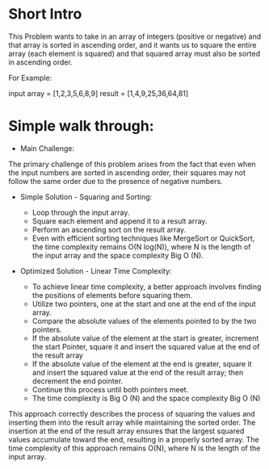 # Short Intro

This Problem wants to take in an array of integers (positive or negative) and that array is sorted in ascending order, and it wants us to square the entire array (each element is squared) and that squared array must also be sorted in ascending order.

For Example:

input array = [1,2,3,5,6,8,9]
result = [1,4,9,25,36,64,81]

# Simple walk through:

- Main Challenge:

The primary challenge of this problem arises from the fact that even when the input numbers are sorted in ascending order, their squares may not follow the same order due to the presence of negative numbers.

- Simple Solution - Squaring and Sorting:

  - Loop through the input array.
  - Square each element and append it to a result array.
  - Perform an ascending sort on the result array.
  - Even with efficient sorting techniques like MergeSort or QuickSort, the time complexity remains O(N log(N)), where N is the length of the input array and the space complexity Big O (N).

- Optimized Solution - Linear Time Complexity:

  - To achieve linear time complexity, a better approach involves finding the positions of elements before squaring them.
  - Utilize two pointers, one at the start and one at the end of the input array.
  - Compare the absolute values of the elements pointed to by the two pointers.
  - If the absolute value of the element at the start is greater, increment the start Pointer, square it and insert the squared value at the end of the result array
  - If the absolute value of the element at the end is greater, square it and insert the squared value at the end of the result array; then decrement the end pointer.
  - Continue this process until both pointers meet.
  - The time complexity is Big O (N) and the space complexity Big O (N)

This approach correctly describes the process of squaring the values and inserting them into the result array while maintaining the sorted order. The insertion at the end of the result array ensures that the largest squared values accumulate toward the end, resulting in a properly sorted array. The time complexity of this approach remains O(N), where N is the length of the input array.
